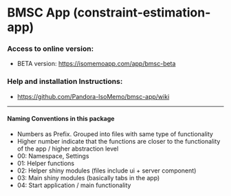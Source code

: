 # BMSC App (constraint-estimation-app)

### Access to online version:
- BETA version: https://isomemoapp.com/app/bmsc-beta

### Help and installation Instructions:
- https://github.com/Pandora-IsoMemo/bmsc-app/wiki

---

#### Naming Conventions in this package

- Numbers as Prefix. Grouped into files with same type of functionality
- Higher number indicate that the functions are closer to the functionality of the app / higher abstraction level
- 00: Namespace, Settings
- 01: Helper functions
- 02: Helper shiny modules (files include ui + server component)
- 03: Main shiny modules (basically tabs in the app)
- 04: Start application / main functionality

